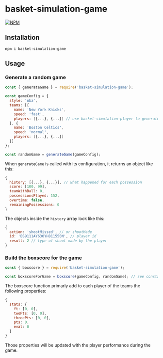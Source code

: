 # basket-simulation-game

[![NPM](https://nodei.co/npm/basket-simulation-game.png)](https://www.npmjs.com/package/basket-simulation-game)

## Installation

`npm i basket-simulation-game`

## Usage

### Generate a random game

```js
const { generateGame } = require('basket-simulation-game');

const gameConfig = {
  style: 'nba',
  teams: [{
    name: 'New York Knicks',
    speed: 'fast',
    players: [{...}, {...}] // use basket-simulation-player to generate players
  }, {
    name: 'Boston Celtics',
    speed: 'normal',
    players: [{...}, {...}]
  }]
};

const randomGame = generateGame(gameConfig);
```

When `generateGame` is called with its configuration, it returns an object like this:

```js
{
  history: [{...}, {...}], // what happened for each possession
  score: [100, 99],
  teamWithBall: 0,
  possessionsPlayed: 152,
  overtime: false,
  remainingPossessions: 0
}
```

The objects inside the `history` array look like this:

```js
{
  action: 'shootMissed', // or shootMade
  id: 'BS9111AY63OYH811550N', // player id
  result: 2 // type of shoot made by the player
}
```

### Build the boxscore for the game

```js
const { boxscore } = require('basket-simulation-game');

const boxscoreForGame = boxscore(gameConfig, randomGame); // see constants defined above

```

The boxscore function primarly add to each player of the teams the following properties:

```js
{
  stats: {
    ft: [0, 0],
    twoPts: [0, 0],
    threePts: [0, 0],
    pts: 0,
    eval: 0
  }
}
```

Those properties will be updated with the player performance during the game.